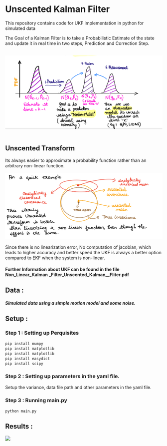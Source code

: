 # Unscented Kalman Filter 

This repository contains code for UKF implementation in python for simulated data 

The Goal of a Kalman Filter is to take a Probabilistic Estimate of the state and update it in real time in two steps, Prediction and Correction Step.

​                                                  <img src="UKF/images/KF.png"  width="800"/>
​     

## Unscented Transform 

Its always easier to approximate a probability function rather than an arbitrary non-linear function. 

<img src="UKF/images/UKF.png"  width="800"/>

Since there is no linearization error, No computation of jacobian, which leads to higher accuracy and better speed the UKF is always a better option compared to EKF when the system is non-linear.



#### Further Information about UKF can be found in the file Non_Linear_Kalman _Filter_Unscented_Kalman__Fliter.pdf



## Data :

##### Simulated data using a simple motion model and some noise.



## Setup : 

### Step 1 : Setting up Perquisites 

```
pip install numpy 
pip install matplotlib
pip install matplotlib
pip install easydict
pip install scipy
```

### Step 2 : Setting up parameters in the yaml file.

Setup the variance, data file path and other parameters in the yaml file. 

### Step 3 : Running main.py 

```
python main.py 
```



## Results : 

<img src="UKF/images/movie.gif" width="700"/>          

 



